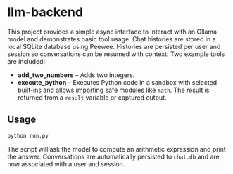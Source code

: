 # llm-backend

This project provides a simple async interface to interact with an Ollama model
and demonstrates basic tool usage. Chat histories are stored in a local SQLite
database using Peewee. Histories are persisted per user and session so
conversations can be resumed with context. Two example tools are included:

* **add_two_numbers** – Adds two integers.
* **execute_python** – Executes Python code in a sandbox with selected built-ins
  and allows importing safe modules like ``math``. The result is returned from a
  ``result`` variable or captured output.

## Usage

```bash
python run.py
```

The script will ask the model to compute an arithmetic expression and print the answer. Conversations are automatically persisted to `chat.db` and are now associated with a user and session.
